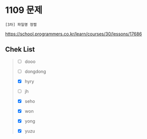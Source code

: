 # 1109 문제

```
[3차] 파일명 정렬
```

https://school.programmers.co.kr/learn/courses/30/lessons/17686

## Chek List

> - [ ] dooo
> 
> - [ ] dongdong
> 
> - [x] hyry
> 
> - [ ] jh
> 
> - [x] seho
> 
> - [x] won
> 
> - [x] yong
> 
> - [x] yuzu
